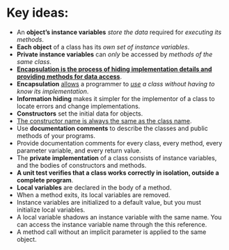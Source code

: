 # Key ideas:

* An **object’s instance variables** *store the data* required for *executing its methods*.
* **Each object** of a class has its *own set of instance variables*.
* **Private instance variables** can *only* be accessed by *methods of the same class*.
* <u>**Encapsulation is the process of hiding implementation details and providing methods for data access**</u>.
* **Encapsulation** <u>allows</u> a programmer to *<u>use</u> a class without having to know its implementation*.
* **Information hiding** makes it simpler for the implementor of a class to locate errors and change implementations.
* **Constructors** set the initial data for objects.
* <u>The constructor name is always the same as the class name</u>.
* Use **documentation comments** to describe the classes and public methods of your programs.
* Provide documentation comments for every class, every method, every parameter variable, and every return value.
* The **private implementation** of a class consists of instance variables, and the bodies of constructors and methods.
* **A unit test verifies that a class works correctly in isolation, outside a complete program**.
* **Local variables** are declared in the body of a method.
* When a method exits, its local variables are removed.
* Instance variables are initialized to a default value, but you must initialize local variables.
* A local variable shadows an instance variable with the same name. You can access the instance variable name through the this reference.
* A method call without an implicit parameter is applied to the same object.